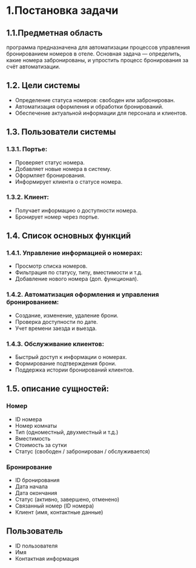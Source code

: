 # 1.Постановка задачи
## 1.1.Предметная область
программа предназначена для автоматизации процессов управления бронированием номеров в отеле. Основная задача — определить, какие номера забронированы, и упростить процесс бронирования за счёт автоматизации.
## 1.2. Цели системы
* Определение статуса номеров: свободен или забронирован.
* Автоматизация оформления и обработки бронирований.
* Обеспечение актуальной информации для персонала и клиентов.
## 1.3. Пользователи системы
### 1.3.1. Портье:
* Проверяет статус номера.
* Добавляет новые номера в систему.
* Оформляет бронирования.
* Информирует клиента о статусе номера.
### 1.3.2. Клиент:
* Получает информацию о доступности номера.
* Бронирует номер через портье.
## 1.4. Список основных функций
### 1.4.1. Управление информацией о номерах:
* Просмотр списка номеров.
* Фильтрация по статусу, типу, вместимости и т.д.
* Добавление нового номера (доп. функционал).
### 1.4.2. Автоматизация оформления и управления бронированием:
* Создание, изменение, удаление брони. 
* Проверка доступности по дате.
* Учет времени заезда и выезда.
### 1.4.3. Обслуживание клиентов:
* Быстрый доступ к информации о номерах.
* Формирование подтверждения брони. 
* Поддержка истории бронирований клиентов.
## 1.5. описание сущностей:
### Номер
* ID номера
* Номер комнаты
* Тип (одноместный, двухместный и т.д.)
* Вместимость
* Стоимость за сутки
* Статус (свободен / забронирован / обслуживается)
### Бронирование
* ID бронирования
* Дата начала
* Дата окончания
* Статус (активно, завершено, отменено)
* Связанный номер (ID номера)
* Клиент (имя, контактные данные)
## Пользователь
* ID пользователя
* Имя
* Контактная информация
